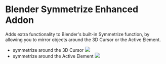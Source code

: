 # Blender Symmetrize Enhanced Addon
Adds extra functionality to Blender's built-in Symmetrize function, by allowing you to mirror objects around the 3D Cursor or the Active Element.

- symmetrize around the 3D Cursor
![](gif/3d_cursor.gif)
- symmetrize around the Active Element
![](gif/active_element.gif)